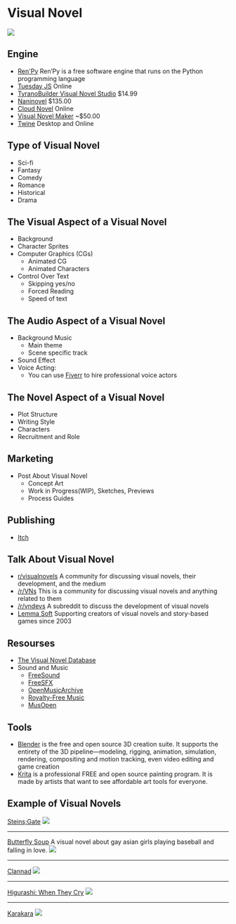 # Visual Novel
![](https://i.imgur.com/2JgzTAo.png)


## Engine
- [Ren'Py](https://www.renpy.org/) Ren’Py is a free software engine that runs on the Python programming language
- [Tuesday JS](https://kirill-live.itch.io/) Online
- [TyranoBuilder Visual Novel Studio](https://store.steampowered.com/app/345370/TyranoBuilder_Visual_Novel_Studio/) $14.99
- [Naninovel](https://naninovel.com/) $135.00
- [Cloud Novel](https://cloudnovel.net/) Online
- [Visual Novel Maker](https://store.steampowered.com/app/495480/Visual_Novel_Maker/) ~$50.00
- [Twine](https://twinery.org/) Desktop and Online


## Type of Visual Novel
- Sci-fi
- Fantasy
- Comedy
- Romance
- Historical
- Drama


## The Visual Aspect of a Visual Novel
- Background
- Character Sprites
- Computer Graphics (CGs)
    - Animated CG
    - Animated Characters
- Control Over Text
    - Skipping yes/no
    - Forced Reading
    - Speed of text


## The Audio Aspect of a Visual Novel
- Background Music
    - Main theme
    - Scene specific track
- Sound Effect
- Voice Acting:
    - You can use [Fiverr](https://www.fiverr.com/) to hire professional voice actors



## The Novel Aspect of a Visual Novel
- Plot Structure
- Writing Style
- Characters
- Recruitment and Role


## Marketing
- Post About Visual Novel
    - Concept Art
    - Work in Progress(WIP), Sketches, Previews
    - Process Guides

## Publishing
- [Itch](itch.io)

## Talk About Visual Novel
- [r/visualnovels](https://www.reddit.com/r/visualnovels/) A community for discussing visual novels, their development, and the medium
- [/r/VNs](https://www.reddit.com/r/vns/) This is a community for discussing visual novels and anything related to them
- [/r/vndevs](https://www.reddit.com/r/vndevs/) A subreddit to discuss the development of visual novels
- [Lemma Soft](https://lemmasoft.renai.us/forums/index.php) Supporting creators of visual novels and story-based games since 2003


## Resourses
- [The Visual Novel Database](https://vndb.org/)
- Sound and Music
    - [FreeSound](https://freesound.org/)
    - [FreeSFX](https://www.freesfx.co.uk/)
    - [OpenMusicArchive](http://www.openmusicarchive.org/)
    - [Royalty-Free Music](https://kongano.com/?page_id=8)
    - [MusOpen](https://musopen.org/)
    
    
## Tools
- [Blender](blender.org) is the free and open source 3D creation suite. It supports the entirety of the 3D pipeline—modeling, rigging, animation, simulation, rendering, compositing and motion tracking, even video editing and game creation
- [Krita](https://krita.org/) is a professional FREE and open source painting program. It is made by artists that want to see affordable art tools for everyone.



## Example of Visual Novels
[Steins;Gate](https://game.mages.co.jp/steam/steinsgate/en/)
![](https://i.imgur.com/5FRXAJN.png)

---
[Butterfly Soup](https://brianna-lei.itch.io/butterfly-soup)
A visual novel about gay asian girls playing baseball and falling in love. 
![](https://i.imgur.com/Wgl3kdD.jpg)

---

[Clannad](https://store.steampowered.com/app/324160/CLANNAD/)
![](https://i.imgur.com/77Yg4rV.png)

---

[Higurashi: When They Cry](https://store.steampowered.com/app/310360/Higurashi_When_They_Cry_Hou__Ch1_Onikakushi/)
![](https://i.imgur.com/KFKMrI6.jpg)

---

[Karakara](https://store.steampowered.com/app/487430/KARAKARA/)
![](https://i.imgur.com/3SaewpW.jpg)
